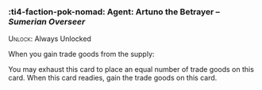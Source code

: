### :ti4-faction-pok-nomad: **Agent**: Artuno the Betrayer – _Sumerian Overseer_

<span style="font-variant:small-caps;">Unlock</span>: Always Unlocked

When you gain trade goods from the supply:

You may exhaust this card to place an equal number of trade goods on this card. When this card readies, gain the trade goods on this card.
